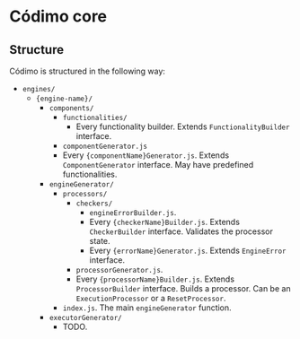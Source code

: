 # Códimo core

## Structure

Códimo is structured in the following way:

- `engines/`
  - `{engine-name}/`
    - `components/`
      - `functionalities/`
        - Every functionality builder. Extends `FunctionalityBuilder` interface.
      - `componentGenerator.js`
      - Every `{componentName}Generator.js`. Extends `ComponentGenerator` interface. May have predefined functionalities.
    - `engineGenerator/`
      - `processors/`
        - `checkers/`
          - `engineErrorBuilder.js`.
          - Every `{checkerName}Builder.js`. Extends `CheckerBuilder` interface. Validates the processor state.
          - Every `{errorName}Generator.js`. Extends `EngineError` interface.
        - `processorGenerator.js`.
        - Every `{processorName}Builder.js`. Extends `ProcessorBuilder` interface. Builds a processor. Can be an `ExecutionProcessor` or a `ResetProcessor`.
      - `index.js`. The main `engineGenerator` function.
    - `executorGenerator/`
      - TODO.
